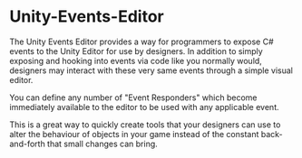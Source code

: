 # Unity-Events-Editor

The Unity Events Editor provides a way for programmers to expose C# events to the Unity Editor for use by designers.
In addition to simply exposing and hooking into events via code like you normally would, designers may interact with
these very same events through a simple visual editor.

You can define any number of "Event Responders" which become immediately available to the editor to be used with any
applicable event.

This is a great way to quickly create tools that your designers can use to alter the behaviour of objects in your game instead
of the constant back-and-forth that small changes can bring.
